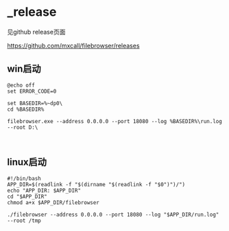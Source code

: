 # _release

见github release页面

https://github.com/mxcall/filebrowser/releases

## win启动

```
@echo off
set ERROR_CODE=0

set BASEDIR=%~dp0\
cd %BASEDIR%

filebrowser.exe --address 0.0.0.0 --port 18080 --log %BASEDIR%\run.log --root D:\



```

## linux启动
```
#!/bin/bash
APP_DIR=$(readlink -f "$(dirname "$(readlink -f "$0")")/")
echo "APP_DIR: $APP_DIR"
cd "$APP_DIR"
chmod a+x $APP_DIR/filebrowser

./filebrowser --address 0.0.0.0 --port 18080 --log "$APP_DIR/run.log" --root /tmp

```
